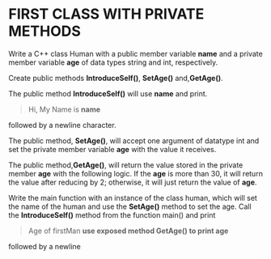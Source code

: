 # FIRST CLASS WITH PRIVATE METHODS #

Write a C++ class Human with a public member variable __name__ and a private member variable __age__ of data types string and int, respectively.

Create public methods __IntroduceSelf()__, __SetAge()__ and,__GetAge()__.  

The public method __IntroduceSelf()__ will use __name__ and print.

>Hi, My Name is __name__ 

followed by a newline character.

The public method, __SetAge()__, will accept one argument of datatype int and set the private member variable __age__ with the value it receives.

The public method,__GetAge()__, will return the value stored in the private member __age__ with the following logic.  If the __age__ is more than 30, it will return the value after reducing by 2; otherwise, it will just return the value of __age__.

Write the main function with an instance of the class human, which will set the name of the human and use the __SetAge()__ method to set the age.  Call the __IntroduceSelf()__ method from the function main() and print 

>Age of firstMan  __use exposed method GetAge() to print age__

followed by a newline
